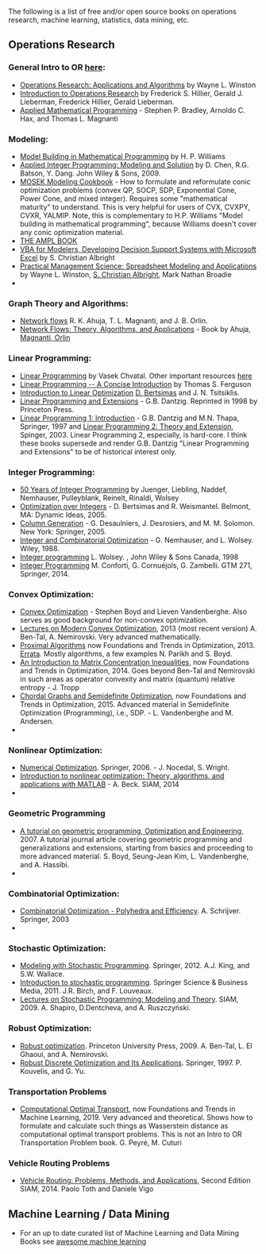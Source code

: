 
The following is a list of free and/or open source books on operations research, machine learning, statistics, data mining, etc.

## Operations Research

### General Intro to OR [here](http://www.maximalsoftware.com/resources/books/):

* [Operations Research: Applications and Algorithms](https://itslearningakarmazyan.files.wordpress.com/2015/09/operation-research-aplications-and-algorithms.pdf) by Wayne L. Winston
* [Introduction to Operations Research](https://www.amazon.com/dp/0073017795)  by Frederick S. Hillier, Gerald J. Lieberman, Frederick Hillier, Gerald Lieberman.
* [Applied Mathematical Programming](http://web.mit.edu/15.053/www/AMP.htm) - Stephen P. Bradley, Arnoldo C. Hax, and Thomas L. Magnanti



### Modeling:

* [Model Building in Mathematical Programming](http://pourghaderi.com/wp-content/uploads/2018/12/Wiliams-Model-Building-in-Mathematical-Programming-5th-2013.pdf) by H. P. Williams
* [Applied Integer Programming: Modeling and Solution](https://onlinelibrary.wiley.com/doi/book/10.1002/9781118166000) by D. Chen, R.G. Batson, Y. Dang. John Wiley & Sons, 2009.
* [MOSEK Modeling Cookbook](https://docs.mosek.com/modeling-cookbook/index.html) - How to formulate and reformulate conic optimization problems (convex QP, SOCP, SDP, Exponential Cone, Power Cone, and mixed integer). Requires some "mathematical maturity" to understand. This is very helpful for users of CVX, CVXPY, CVXR, YALMIP. Note, this is complementary to H.P. Williams "Model building in mathematical programming", because Williams doesn't cover any conic optimization material.
* [THE AMPL BOOK](https://ampl.com/resources/the-ampl-book/)
* [VBA for Modelers, Developing Decision Support Systems with Microsoft Excel](http://www.amazon.com/exec/obidos/ASIN/0534380123/maximal0f) by S. Christian Albright
* [Practical Management Science: Spreadsheet Modeling and Applications](http://www.amazon.com/exec/obidos/ASIN/0534371353/maximal0f) by Wayne L. Winston, [S. Christian Albright](https://www.gettextbooks.com/author/Albright_S_Christian/?author=Christian+Albright), Mark Nathan Broadie
* 





 


### Graph Theory and Algorithms:

* [Network flows](http://cs.yazd.ac.ir/hasheminezhad/STSCS4R1.pdf) R. K. Ahuja, T. L. Magnanti, and J. B. Orlin. 
* [Network Flows: Theory, Algorithms, and Applications](http://cs.yazd.ac.ir/hasheminezhad/STSCS4R1.pdf) - Book by Ahuja, [Magnanti, Orlin](https://mitmgmtfaculty.mit.edu/jorlin/network-flows/)


### Linear Programming:

* [Linear Programming](https://www.amazon.com/Linear-Programming-Books-Mathematical-Sciences/dp/0716715872) by Vasek Chvatal. Other important resources [here](https://home.cs.colorado.edu/~hal/565notes.pdf)
* [Linear Programming -- A Concise Introduction](http://www.math.ucla.edu/~tom/LP.pdf) by Thomas S. Ferguson 
* [Introduction to Linear Optimization](http://www.athenasc.com/linoptbook.html) [D. Bertsimas](https://www.mit.edu/~dbertsim/books.html) and J. N. Tsitsiklis. 
* [Linear Programming and Extensions](https://www.rand.org/content/dam/rand/pubs/reports/2007/R366part1.pdf) - G.B. Dantzig. Reprinted in 1998 by Princeton Press.
* [Linear Programming 1: Introduction](https://www.springer.com/gp/book/9780387948331) - G.B. Dantzig and M.N. Thapa, Springer, 1997 and [Linear Programming 2: Theory and Extension](https://www.springer.com/gp/book/9780387986135), Spinger, 2003. Linear Programming 2, especially, is hard-core. I think these books supersede and render G.B. Dantzig "Linear Programming and Extensions" to be of historical interest only.


### Integer Programming:

* [50 Years of Integer Programming](https://www.springer.com/gp/book/9783540682745) by Juenger, Liebling, Naddef, Nemhauser, Pulleyblank, Reinelt, Rinaldi, Wolsey
* [Optimization over Integers](https://www.dynamic-ideas.com/books/x0g7bsm2nvnl6j7ebqodcrhsvlgbm7) - D. Bertsimas and R. Weismantel. Belmont, MA: Dynamic Ideas, 2005.
* [Column Generation](https://www.springer.com/gp/book/9780387254852) - G. Desaulniers, J. Desrosiers, and M. M. Solomon. New York: Springer, 2005.
* [Integer and Combinatorial Optimization](https://onlinelibrary.wiley.com/doi/book/10.1002/9781118627372) - G. Nemhauser, and L. Wolsey. Wiley, 1988.
* [Integer programming](https://www.wiley.com/en-us/Integer+Programming-p-9780471283669) L. Wolsey. , John Wiley & Sons Canada, 1998
* [Integer Programming](https://link.springer.com/book/10.1007%2F978-3-319-11008-0) M. Conforti, G. Cornuéjols, G. Zambelli.  GTM 271, Springer, 2014.


### Convex Optimization:
* [Convex Optimization](https://web.stanford.edu/~boyd/cvxbook/) - Stephen Boyd and Lieven Vandenberghe. Also serves as good background for non-convex optimization.
* [Lectures on Modern Convex Optimization](https://www2.isye.gatech.edu/~nemirovs/LMCO_LN.pdf), 2013 (most recent version) A. Ben-Tal, A. Nemirovski. Very advanced mathematically.
* [Proximal Algorithms](https://web.stanford.edu/~boyd/papers/pdf/prox_algs.pdf) now Foundations and Trends in Optimization, 2013. [Errata](https://web.stanford.edu/~boyd/papers/prox_algs/errata.pdf). Mostly algorithms, a few examples N. Parikh and S. Boyd.
* [An Introduction to Matrix Concentration Inequalities](https://arxiv.org/pdf/1501.01571.pdf), now Foundations and Trends in Optimization, 2014. Goes beyond Ben-Tal and Nemirovski in such areas as operator convexity and matrix (quantum) relative entropy - J. Tropp
* [Chordal Graphs and Semidefinite Optimization](http://www.seas.ucla.edu/~vandenbe/publications/chordalsdp.pdf), now Foundations and Trends in Optimization, 2015. Advanced material in Semidefinite Optimization (Programming), i.e., SDP. - L. Vandenberghe and M. Andersen. 
* 



### Nonlinear Optimization:

* [Numerical Optimization](https://www.csie.ntu.edu.tw/~r97002/temp/num_optimization.pdf). Springer, 2006. - J. Nocedal, S. Wright. 
* [Introduction to nonlinear optimization: Theory, algorithms, and applications with MATLAB](https://epubs.siam.org/doi/book/10.1137/1.9781611973655?mobileUi=0) - A. Beck. SIAM, 2014
* 

### Geometric Programming
* [A tutorial on geometric programming, Optimization and Engineering](https://web.stanford.edu/~boyd/papers/pdf/gp_tutorial.pdf), 2007. A tutorial journal article covering geometric programming and generalizations and extensions, starting from basics and proceeding to more advanced material. S. Boyd, Seung-Jean Kim, L. Vandenberghe, and A. Hassibi. 
* 


### Combinatorial Optimization:
* [Combinatorial Optimization - Polyhedra and Efficiency](https://www.springer.com/gp/book/9783540443896). A. Schrijver. Springer, 2003
* 


### Stochastic Optimization:
* [Modeling with Stochastic Programming](https://link.springer.com/book/10.1007/978-0-387-87817-1). Springer, 2012. A.J. King, and S.W. Wallace. 
* [Introduction to stochastic programming](https://link.springer.com/book/10.1007/978-1-4614-0237-4). Springer Science & Business Media, 2011. J.R. Birch, and F. Louveaux. 
* [Lectures on Stochastic Programming: Modeling and Theory](https://epubs.siam.org/doi/book/10.1137/1.9780898718751). SIAM, 2009. A. Shapiro, D.Dentcheva, and A. Ruszczyński. 


### Robust Optimization:
* [Robust optimization](https://press.princeton.edu/titles/9099.html). Princeton University Press, 2009. A. Ben-Tal, L. El Ghaoui, and A. Nemirovski. 
* [Robust Discrete Optimization and Its Applications](https://www.springer.com/gp/book/9780792342915). Springer, 1997. P. Kouvelis, and G. Yu. 


### Transportation Problems
* [Computational Optimal Transport](https://arxiv.org/pdf/1803.00567.pdf), now Foundations and Trends in Machine Learning, 2019. Very advanced and theoretical. Shows how to formulate and calculate such things as Wasserstein distance as computational optimal transport problems. This is not an Intro to OR Transportation Problem book. G. Peyré, M. Cuturi


### Vehicle Routing Problems
* [Vehicle Routing: Problems, Methods, and Applications](https://epubs.siam.org/doi/book/10.1137/1.9781611973594), Second Edition SIAM, 2014. Paolo Toth and Daniele Vigo 



## Machine Learning / Data Mining

* For an up to date curated list of Machine Learning and Data Mining Books see [awesome machine learning](https://github.com/josephmisiti/awesome-machine-learning/blob/master/books.md)
